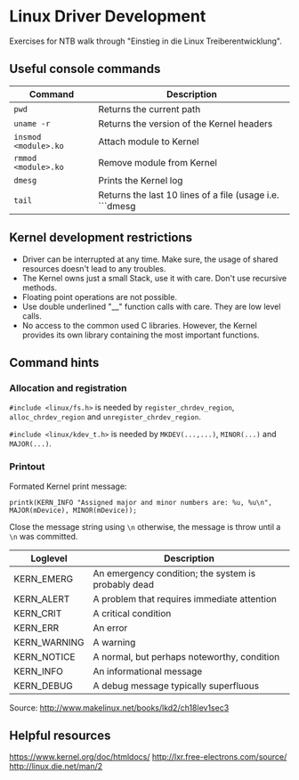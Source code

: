 # Linux Driver Development
Exercises for NTB walk through "Einstieg in die Linux Treiberentwicklung".

## Useful console commands

|Command | Description |
|--------|-------------|
|```pwd```| Returns the current path |
|```uname -r```| Returns the version of the Kernel headers|
|```insmod <module>.ko```|Attach module to Kernel|
|```rmmod <module>.ko```|Remove module from Kernel|
|```dmesg```|Prints the Kernel log|
|```tail```|Returns the last 10 lines of a file (usage i.e. ```dmesg | tail```)|

## Kernel development restrictions
- Driver can be interrupted at any time. Make sure, the usage of shared resources doesn't lead to any troubles.
- The Kernel owns just a small Stack, use it with care. Don't use recursive methods.
- Floating point operations are not possible.
- Use double underlined "__" function calls with care. They are low level calls.
- No access to the common used C libraries. However, the Kernel provides its own library containing the most important functions.

## Command hints
### Allocation and registration
```#include <linux/fs.h>``` is needed by ```register_chrdev_region```, ```alloc_chrdev_region``` and ```unregister_chrdev_region```.

```#include <linux/kdev_t.h>``` is needed by ```MKDEV(...,...)```, ```MINOR(...)``` and ```MAJOR(...)```.

### Printout
Formated Kernel print message:

```printk(KERN_INFO "Assigned major and minor numbers are: %u, %u\n", MAJOR(mDevice), MINOR(mDevice));```

Close the message string using ```\n``` otherwise, the message is throw until a ```\n``` was committed.

| Loglevel | Description |
|----------|-------------|
|KERN_EMERG|An emergency condition; the system is probably dead|
|KERN_ALERT|A problem that requires immediate attention|
|KERN_CRIT|A critical condition|
|KERN_ERR|An error|
|KERN_WARNING|A warning|
|KERN_NOTICE|A normal, but perhaps noteworthy, condition|
|KERN_INFO|An informational message|
|KERN_DEBUG|A debug message typically superfluous|

Source: http://www.makelinux.net/books/lkd2/ch18lev1sec3



## Helpful resources
https://www.kernel.org/doc/htmldocs/
http://lxr.free-electrons.com/source/
http://linux.die.net/man/2
